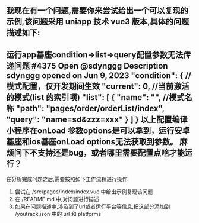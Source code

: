 我现在有一个问题,需要你来尝试给出一个可以复现的示例,该问题采用 uniapp 技术 vue3 版本,具体的问题描述如下:
---
运行app基座condition->list->query配置参数无法传递问题 #4375
Open
@sdynggg
Description
sdynggg
opened on Jun 9, 2023
"condition": { //模式配置，仅开发期间生效
"current": 0, //当前激活的模式(list 的索引项)
"list": [
{
"name": "", //模式名称
"path": "pages/order/orderList/index",
"query": "name=sd&zzz=xxx"
}
]
}
以上配置编译小程序在onLoad 参数options是可以拿到，运行安卓基座和ios基座onLoad options无法获取到参数。
麻烦问下不支持还是bug，或者哪里需要配置点啥才能运行？
---

在分析完成问题之后,需要按照如下工作流程进行操作:
1. 尝试在 /src/pages/index/index.vue 中给出示例复现该问题
2. 在 /README.md 中,对问题进行描述
3. 如果在问题描述中,涉及到了url或者运行平台等信息,把这部分添加到 /youtrack.json 中的 url 和 platforms
